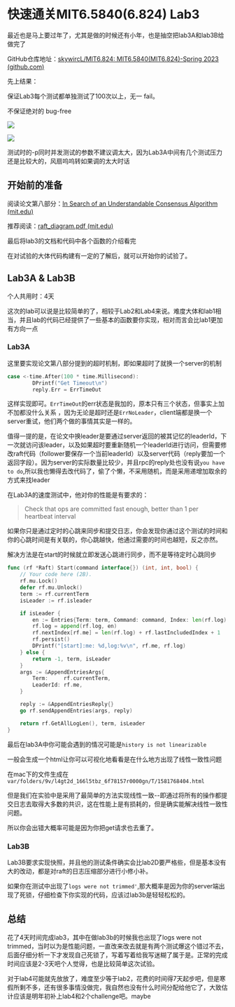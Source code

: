 # 快速通关MIT6.5840(6.824) Lab3

最近也是马上要过年了，尤其是做的时候还有小年，也是抽空把lab3A和lab3B给做完了

GitHub仓库地址：[skywircL/MIT6.824: MIT6.5840(MIT6.824)-Spring 2023 (github.com)](https://github.com/skywircL/MIT6.824/)

先上结果：

保证Lab3每个测试都单独测试了100次以上，无一 fail。

不保证绝对的 bug-free

![](https://cdn.jsdelivr.net/gh/skywircL/homework.img/%E6%88%AA%E5%B1%8F2024-02-07%20%E4%B8%8B%E5%8D%884.55.53.png)

![](https://cdn.jsdelivr.net/gh/skywircL/homework.img/%E6%88%AA%E5%B1%8F2024-02-06%2022.55.25.png)

测试时的-p同时并发测试的参数不建议调太大，因为Lab3A中间有几个测试压力还是比较大的，风扇呜呜转如果调的太大时话



## 开始前的准备

阅读论文第八部分：[In Search of an Understandable Consensus Algorithm (mit.edu)](http://nil.csail.mit.edu/6.5840/2023/papers/raft-extended.pdf) 

推荐阅读：[raft_diagram.pdf (mit.edu)](http://nil.csail.mit.edu/6.5840/2023/notes/raft_diagram.pdf)

最后将lab3的文档和代码中各个函数的介绍看完



在对试验的大体代码构建有一定的了解后，就可以开始你的试验了。

## Lab3A & Lab3B

个人共用时：4天

这次的lab可以说是比较简单的了，相较于Lab2和Lab4来说。难度大体和lab1相当，并且lab的代码已经提供了一些基本的函数要你实现，相对而言会比lab1更加有方向一点



### Lab3A

这里要实现论文第八部分提到的超时机制，即如果超时了就换一个server的机制

```go
case <-time.After(100 * time.Millisecond):
		DPrintf("Get Timeout\n")
		reply.Err = ErrTimeOut
```

这样实现即可。`ErrTimeOut`的err状态是我加的，原本只有三个状态，但事实上加不加都没什么关系 ，因为无论是超时还是`ErrNoLeader`，client端都是换一个server重试，他们两个做的事情其实是一样的。

值得一提的是，在论文中换leader是要通过server返回的被其记忆的leaderId，下一次就访问该leader，以及如果超时要重新随机一个leaderId进行访问，但需要修改raft代码（follower要保存一个当前leaderId）以及server代码（reply要加一个返回字段）。因为server的实际数量比较少，并且rpc的reply处也没有说`you have to do`,所以我也懒得去改代码了，偷了个懒，不采用随机，而是采用递增加取余的方式来找leader



在Lab3A的速度测试中，他对你的性能是有要求的：

> Check that ops are committed fast enough, better than 1 per heartbeat interval

如果你只是通过定时的心跳来同步和提交日志，你会发现你通过这个测试的时间和你的心跳时间是有关联的，你心跳越快，他通过需要的时间也越短，反之亦然。

解决方法是在start的时候就立即发送心跳进行同步，而不是等待定时心跳同步

```go
func (rf *Raft) Start(command interface{}) (int, int, bool) {
	// Your code here (2B).
	rf.mu.Lock()
	defer rf.mu.Unlock()
	term := rf.currentTerm
	isLeader := rf.isleader

	if isLeader {
		en := Entries{Term: term, Command: command, Index: len(rf.log) + rf.lastIncludedIndex + 1}
		rf.log = append(rf.log, en)
		rf.nextIndex[rf.me] = len(rf.log) + rf.lastIncludedIndex + 1
		rf.persist()
		DPrintf("[start]:me: %d,log:%v\n", rf.me, rf.log)
	} else {
		return -1, term, isLeader
	}
	args := &AppendEntriesArgs{
		Term:     rf.currentTerm,
		LeaderId: rf.me,
	}

	reply := &AppendEntriesReply{}
	go rf.sendAppendEntries(args, reply)

	return rf.GetAllLogLen(), term, isLeader
}
```



最后在lab3A中你可能会遇到的情况可能是`history is not linearizable`

一般会生成一个html让你可以可视化地看看是在什么地方出现了线性一致性问题

在mac下的文件生成在`var/folders/9v/l4gt2d_166l5tbz_6f78157r0000gn/T/1581768404.html`

但是我们在实验中是采用了最简单的方法实现线性一致--即通过将所有的操作都提交日志去取得大多数的共识，这在性能上是有损耗的，但是确实能解决线性一致性问题。

所以你会出错大概率可能是因为你把get请求也去重了。



### Lab3B

Lab3B要求实现快照，并且他的测试条件确实会比lab2D要严格些，但是基本没有大的改动，都是对raft的日志压缩部分进行小修小补。

如果你在测试中出现了`logs were not trimmed'`,那大概率是因为你的server端出现了死锁，仔细检查下你实现的代码，应该过lab3b是轻轻松松的。



## 总结

花了4天时间完成lab3，其中在做lab3b的时候我也出现了logs were not trimmed，当时以为是性能问题，一直改来改去就是有两个测试爆这个错过不去，后面仔细分析一下才发现自己死锁了，写着写着给我写迷糊了属于是。正常的完成时间应该是2-3天吧个人觉得，也是比较简单这次试验。

对于lab4可能就先放放了，难度至少等于lab2，花费的时间得7天起步吧，但是寒假所剩不多，还有很多事情没做完，我自然也没有什么时间分配给他它了，大致估计应该是明年初补上lab4和2个challenge吧。maybe









